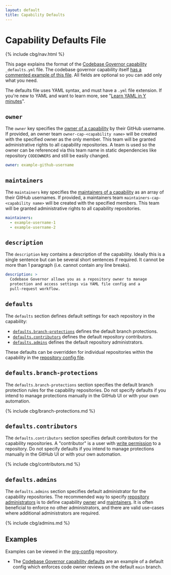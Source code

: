 ```yaml
---
layout: default
title: Capability Defaults
---
```


# Capability Defaults File

{% include cbg/nav.html %}

This page explains the format of the [Codebase Governor capability](/docs/cbg/#capability) `_defaults.yml` file. The codebase governor capability itself [has a commented example of this file][cbg-defaults-example]. All fields are optional so you can add only what you need.

The defaults file uses YAML syntax, and must have a `.yml` file extension. If you're new to YAML and want to learn more, see "[Learn YAML in Y minutes][learn-yaml]".

## `owner`

The `owner` key specifies the [owner of a capability][owner] by their GitHub username. If provided, an owner team `owner-cap-<capability name>` will be created with the specified owner as the only member. This team will be granted administrative rights to all capability repositories. A team is used so the owner can be referenced via this team name in static dependencies like repository `CODEOWNERS` and still be easily changed.

```yaml
owner: example-github-username
```

## `maintainers`

The `maintainers` key specifies the [maintainers of a capability][maintainers] as an array of their GitHub usernames. If provided, a maintainers team `maintainers-cap-<capability name>` will be created with the specified members. This team will be granted administrative rights to all capability repositories.

```yaml
maintainers:
  - example-username-1
  - example-username-2
```

## `description`

The `description` key contains a description of the capability. Ideally this is a single sentence but can be several short sentences if required. It cannot be more than 1 paragraph (i.e. cannot contain any line breaks).

```yaml
description: >
  Codebase Governor allows you as a repository owner to manage
  protection and access settings via YAML file config and a
  pull-request workflow.
```

## `defaults`

The `defaults` section defines default settings for each repository in the capability:

- [`defaults.branch-protections`](#defaultsbranch-protections) defines the default branch protections.
- [`defaults.contributors`](#defaultscontributors) defines the default repository contributors.
- [`defaults.admins`](#defaultsadmins) defines the default repository administrators.

These defaults can be overridden for individual repositories within the capability in the [repository config file][repo-config].

[owner]: /how/owner/
[maintainers]: https://developers.flutter.com/how/multiple-teams/#who-are-maintainers
[learn-yaml]: https://learnxinyminutes.com/docs/yaml/
[cbg-defaults-example]: https://github.com/Flutter-Global/org-config/blob/main/codebases/codebase-governor/_defaults.yml
[repo-config]: /docs/repo-config/

## `defaults.branch-protections`

The `defaults.branch-protections` section specifies the default branch protection rules for the capability repositories. Do not specify defaults if you intend to manage protections manually in the GitHub UI or with your own automation.

{% include cbg/branch-protections.md %}

## `defaults.contributors`

The `defaults.contributors` section specifies default contributors for the capability repositories. A "contributor" is a user with [write permission][gh-permissions] to a repository. Do not specify defaults if you intend to manage protections manually in the GitHub UI or with your own automation.

{% include cbg/contributors.md %}

## `defaults.admins`

The `defaults.admins` section specifies default administrator for the capability repositories. The recommended way to specify [repository administrators][gh-permissions] is to define capability [owner](#owner) and [maintainers](#maintainers). It is often beneficial to enforce no other administrators, and there are valid use-cases where additional administrators are required.

{% include cbg/admins.md %}

## Examples

Examples can be viewed in the [org-config] repository.

- The [Codebase Governor capability defaults](https://github.com/Flutter-Global/org-config/blob/main/codebases/codebase-governor/_defaults.yml) are an example of a default config which enforces code owner reviews on the default `main` branch.

[org-config]: https://github.com/Flutter-Global/org-config
[gh-permissions]: https://docs.github.com/en/organizations/managing-access-to-your-organizations-repositories/repository-roles-for-an-organization
